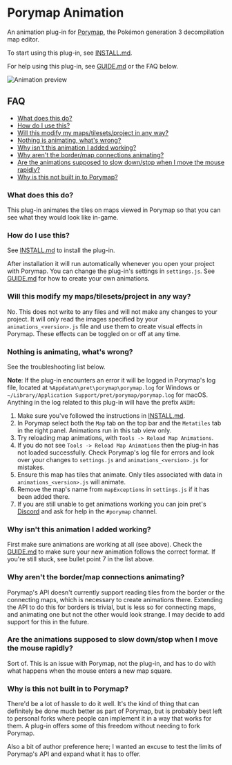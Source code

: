 # Porymap Animation

An animation plug-in for [Porymap][porymap], the Pokémon generation 3 decompilation map editor.

To start using this plug-in, see [INSTALL.md][install].

For help using this plug-in, see [GUIDE.md][guide] or the FAQ below.

![Animation preview](https://user-images.githubusercontent.com/25753467/170611564-94576b17-1551-4109-873f-e78494550031.gif)

## FAQ

- [What does this do?](https://github.com/GriffinRichards/Porymap-Animation/blob/master/README.md#what-does-this-do)
- [How do I use this?](https://github.com/GriffinRichards/Porymap-Animation#how-do-i-use-this)
- [Will this modify my maps/tilesets/project in any way?](https://github.com/GriffinRichards/Porymap-Animation#will-this-modify-my-mapstilesetsproject-in-any-way)
- [Nothing is animating, what's wrong?](https://github.com/GriffinRichards/Porymap-Animation#nothing-is-animating-whats-wrong)
- [Why isn't this animation I added working?](https://github.com/GriffinRichards/Porymap-Animation#why-isnt-this-animation-i-added-working)
- [Why aren't the border/map connections animating?](https://github.com/GriffinRichards/Porymap-Animation#why-arent-the-bordermap-connections-animating)
- [Are the animations supposed to slow down/stop when I move the mouse rapidly?](https://github.com/GriffinRichards/Porymap-Animation#are-the-animations-supposed-to-slow-downstop-when-i-move-the-mouse-rapidly)
- [Why is this not built in to Porymap?](https://github.com/GriffinRichards/Porymap-Animation#why-is-this-not-built-in-to-porymap)

### What does this do?

This plug-in animates the tiles on maps viewed in Porymap so that you can see what they would look like in-game.


### How do I use this?

See [INSTALL.md][install] to install the plug-in. 

After installation it will run automatically whenever you open your project with Porymap. You can change the plug-in's settings in `settings.js`. See [GUIDE.md][guide] for how to create your own animations.


### Will this modify my maps/tilesets/project in any way?

No. This does not write to any files and will not make any changes to your project. It will only read the images specified by your `animations_<version>.js` file and use them to create visual effects in Porymap. These effects can be toggled on or off at any time.


### Nothing is animating, what's wrong?

See the troubleshooting list below.

**Note**: If the plug-in encounters an error it will be logged in Porymap's log file, located at `%Appdata%\pret\porymap\porymap.log` for Windows or `~/Library/Application Support/pret/porymap/porymap.log` for macOS. Anything in the log related to this plug-in will have the prefix `ANIM: `

1. Make sure you've followed the instructions in [INSTALL.md][install].
2. In Porymap select both the `Map` tab on the top bar and the `Metatiles` tab in the right panel. Animations run in this tab view only.
3. Try reloading map animations, with `Tools -> Reload Map Animations`.
4. If you do not see `Tools -> Reload Map Animations` then the plug-in has not loaded successfully. Check Porymap's log file for errors and look over your changes to `settings.js` and `animations_<version>.js` for mistakes.
5. Ensure this map has tiles that animate. Only tiles associated with data in `animations_<version>.js` will animate.
6. Remove the map's name from `mapExceptions` in `settings.js` if it has been added there.
7. If you are still unable to get animations working you can join pret's [Discord](https://discord.gg/d5dubZ3) and ask for help in the `#porymap` channel.


### Why isn't this animation I added working?

First make sure animations are working at all (see above). Check the [GUIDE.md][guide] to make sure your new animation follows the correct format. If you're still stuck, see bullet point 7 in the list above.


### Why aren't the border/map connections animating?

Porymap's API doesn't currently support reading tiles from the border or the connecting maps, which is necessary to create animations there. Extending the API to do this for borders is trivial, but is less so for connecting maps, and animating one but not the other would look strange. I may decide to add support for this in the future.


### Are the animations supposed to slow down/stop when I move the mouse rapidly?

Sort of. This is an issue with Porymap, not the plug-in, and has to do with what happens when the mouse enters a new map square.


### Why is this not built in to Porymap?

There'd be a lot of hassle to do it well. It's the kind of thing that can definitely be done much better as part of Porymap, but is probably best left to personal forks where people can implement it in a way that works for them. A plug-in offers some of this freedom without needing to fork Porymap.

Also a bit of author preference here; I wanted an excuse to test the limits of Porymap's API and expand what it has to offer.




[porymap]: https://github.com/huderlem/porymap
[pokeemerald]: https://github.com/pret/pokeemerald
[pokefirered]: https://github.com/pret/pokefirered
[pokeruby]: https://github.com/pret/pokeruby
[install]: https://github.com/GriffinRichards/Porymap-Animation/blob/master/INSTALL.md
[guide]: https://github.com/GriffinRichards/Porymap-Animation/blob/master/GUIDE.md
